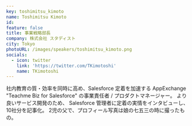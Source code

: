 ```yaml
---
key: toshimitsu_kimoto
name: Toshimitsu Kimoto
id: 
feature: false
title: 事業戦略部長
company: 株式会社 スタディスト
city: Tokyo
photoURL: /images/speakers/toshimitsu_kimoto.png
socials:
  - icon: twitter
    link: 'https://twitter.com/TKimotoshi'
    name: TKimotoshi
---
```

社内教育の質・効率を同時に高め、Salesforce 定着を加速する AppExchange "Teachme Biz for Salesforce" の事業責任者 / プロダクトマネージャー。
より良いサービス開発のため、 Salesforce 管理者に定着の実情をインタビューし、10社分を記事化。
2児の父で、プロフィール写真は娘の七五三の時に撮ったもの。